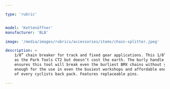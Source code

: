 ```yaml
---

type: 'rubric'


model: 'Kettenöffner'
manufacturer: 'BLB'

image: '/media/images/rubrics/accessories/items/chain-splitter.jpeg'

description: >
    1/8” chain breaker for track and fixed gear applications. This 1/8” chain breaker works as well 
    as the Park Tools CT2 but doesn’t cost the earth. The burly handle along with over sized head 
    ensures this tool will break even the burliest BMX chains without you breaking a sweat. Tough 
    enough for the use in even the busiest workshops and affordable enough to be found in the bottom 
    of every cyclists back pack. Features replaceable pins.

---
```


